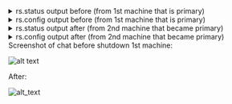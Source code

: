<details>
	<summary> rs.status output before (from 1st machine that is primary) </summary>
	rs0:PRIMARY> rs.status()
	{
		"set" : "rs0",
		"date" : ISODate("2019-11-01T18:18:31.788Z"),
		"myState" : 1,
		"term" : NumberLong(1),
		"syncingTo" : "",
		"syncSourceHost" : "",
		"syncSourceId" : -1,
		"heartbeatIntervalMillis" : NumberLong(2000),
		"majorityVoteCount" : 2,
		"writeMajorityCount" : 2,
		"optimes" : {
			"lastCommittedOpTime" : {
				"ts" : Timestamp(1572632303, 1),
				"t" : NumberLong(1)
			},
			"lastCommittedWallTime" : ISODate("2019-11-01T18:18:23.309Z"),
			"readConcernMajorityOpTime" : {
				"ts" : Timestamp(1572632303, 1),
				"t" : NumberLong(1)
			},
			"readConcernMajorityWallTime" : ISODate("2019-11-01T18:18:23.309Z"),
			"appliedOpTime" : {
				"ts" : Timestamp(1572632303, 1),
				"t" : NumberLong(1)
			},
			"durableOpTime" : {
				"ts" : Timestamp(1572632303, 1),
				"t" : NumberLong(1)
			},
			"lastAppliedWallTime" : ISODate("2019-11-01T18:18:23.309Z"),
			"lastDurableWallTime" : ISODate("2019-11-01T18:18:23.309Z")
		},
		"lastStableRecoveryTimestamp" : Timestamp(1572632303, 1),
		"lastStableCheckpointTimestamp" : Timestamp(1572632303, 1),
		"electionCandidateMetrics" : {
			"lastElectionReason" : "electionTimeout",
			"lastElectionDate" : ISODate("2019-11-01T17:58:22.768Z"),
			"termAtElection" : NumberLong(1),
			"lastCommittedOpTimeAtElection" : {
				"ts" : Timestamp(0, 0),
				"t" : NumberLong(-1)
			},
			"lastSeenOpTimeAtElection" : {
				"ts" : Timestamp(1572631092, 1),
				"t" : NumberLong(-1)
			},
			"numVotesNeeded" : 2,
			"priorityAtElection" : 1,
			"electionTimeoutMillis" : NumberLong(10000),
			"numCatchUpOps" : NumberLong(27017),
			"newTermStartDate" : ISODate("2019-11-01T17:58:23.276Z"),
			"wMajorityWriteAvailabilityDate" : ISODate("2019-11-01T17:58:24.134Z")
		},
		"members" : [
			{
				"_id" : 0,
				"name" : "machine1:27017",
				"ip" : "172.31.84.74",
				"health" : 1,
				"state" : 1,
				"stateStr" : "PRIMARY",
				"uptime" : 1582,
				"optime" : {
					"ts" : Timestamp(1572632303, 1),
					"t" : NumberLong(1)
				},
				"optimeDate" : ISODate("2019-11-01T18:18:23Z"),
				"syncingTo" : "",
				"syncSourceHost" : "",
				"syncSourceId" : -1,
				"infoMessage" : "",
				"electionTime" : Timestamp(1572631102, 1),
				"electionDate" : ISODate("2019-11-01T17:58:22Z"),
				"configVersion" : 1,
				"self" : true,
				"lastHeartbeatMessage" : ""
			},
			{
				"_id" : 1,
				"name" : "machine2:27017",
				"ip" : "172.31.81.3",
				"health" : 1,
				"state" : 2,
				"stateStr" : "SECONDARY",
				"uptime" : 1219,
				"optime" : {
					"ts" : Timestamp(1572632303, 1),
					"t" : NumberLong(1)
				},
				"optimeDurable" : {
					"ts" : Timestamp(1572632303, 1),
					"t" : NumberLong(1)
				},
				"optimeDate" : ISODate("2019-11-01T18:18:23Z"),
				"optimeDurableDate" : ISODate("2019-11-01T18:18:23Z"),
				"lastHeartbeat" : ISODate("2019-11-01T18:18:31.318Z"),
				"lastHeartbeatRecv" : ISODate("2019-11-01T18:18:30.335Z"),
				"pingMs" : NumberLong(0),
				"lastHeartbeatMessage" : "",
				"syncingTo" : "machine1:27017",
				"syncSourceHost" : "machine1:27017",
				"syncSourceId" : 0,
				"infoMessage" : "",
				"configVersion" : 1
			},
			{
				"_id" : 2,
				"name" : "machine3:27017",
				"ip" : "172.31.95.185",
				"health" : 1,
				"state" : 2,
				"stateStr" : "SECONDARY",
				"uptime" : 1219,
				"optime" : {
					"ts" : Timestamp(1572632303, 1),
					"t" : NumberLong(1)
				},
				"optimeDurable" : {
					"ts" : Timestamp(1572632303, 1),
					"t" : NumberLong(1)
				},
				"optimeDate" : ISODate("2019-11-01T18:18:23Z"),
				"optimeDurableDate" : ISODate("2019-11-01T18:18:23Z"),
				"lastHeartbeat" : ISODate("2019-11-01T18:18:31.318Z"),
				"lastHeartbeatRecv" : ISODate("2019-11-01T18:18:30.335Z"),
				"pingMs" : NumberLong(0),
				"lastHeartbeatMessage" : "",
				"syncingTo" : "machine1:27017",
				"syncSourceHost" : "machine1:27017",
				"syncSourceId" : 0,
				"infoMessage" : "",
				"configVersion" : 1
			}
		],
		"ok" : 1,
		"$clusterTime" : {
			"clusterTime" : Timestamp(1572632303, 1),
			"signature" : {
				"hash" : BinData(0,"AAAAAAAAAAAAAAAAAAAAAAAAAAA="),
				"keyId" : NumberLong(0)
			}
		},
		"operationTime" : Timestamp(1572632303, 1)
	}

</details>

<details>
	<summary> rs.config output before  (from 1st machine that is primary) </summary>
	rs0:PRIMARY> rs.config()
	{
		"_id" : "rs0",
		"version" : 1,
		"protocolVersion" : NumberLong(1),
		"writeConcernMajorityJournalDefault" : true,
		"members" : [
			{
				"_id" : 0,
				"host" : "machine1:27017",
				"arbiterOnly" : false,
				"buildIndexes" : true,
				"hidden" : false,
				"priority" : 1,
				"tags" : {
					
				},
				"slaveDelay" : NumberLong(0),
				"votes" : 1
			},
			{
				"_id" : 1,
				"host" : "machine2:27017",
				"arbiterOnly" : false,
				"buildIndexes" : true,
				"hidden" : false,
				"priority" : 1,
				"tags" : {
					
				},
				"slaveDelay" : NumberLong(0),
				"votes" : 1
			},
			{
				"_id" : 2,
				"host" : "machine3:27017",
				"arbiterOnly" : false,
				"buildIndexes" : true,
				"hidden" : false,
				"priority" : 1,
				"tags" : {
					
				},
				"slaveDelay" : NumberLong(0),
				"votes" : 1
			}
		],
		"settings" : {
			"chainingAllowed" : true,
			"heartbeatIntervalMillis" : 2000,
			"heartbeatTimeoutSecs" : 10,
			"electionTimeoutMillis" : 10000,
			"catchUpTimeoutMillis" : -1,
			"catchUpTakeoverDelayMillis" : 30000,
			"getLastErrorModes" : {
				
			},
			"getLastErrorDefaults" : {
				"w" : 1,
				"wtimeout" : 0
			},
			"replicaSetId" : ObjectId("5dbc7234ecd3fae5b24d45ae")
		}
	}
</details>

<details>
	<summary> rs.status output after (from 2nd machine that became primary) </summary>
	rs0:PRIMARY> rs.status()
	{
		"set" : "rs0",
		"date" : ISODate("2019-11-01T19:08:04.224Z"),
		"myState" : 1,
		"term" : NumberLong(2),
		"syncingTo" : "",
		"syncSourceHost" : "",
		"syncSourceId" : -1,
		"heartbeatIntervalMillis" : NumberLong(2000),
		"majorityVoteCount" : 2,
		"writeMajorityCount" : 2,
		"optimes" : {
			"lastCommittedOpTime" : {
				"ts" : Timestamp(1572635278, 4),
				"t" : NumberLong(2)
			},
			"lastCommittedWallTime" : ISODate("2019-11-01T19:07:58.652Z"),
			"readConcernMajorityOpTime" : {
				"ts" : Timestamp(1572635278, 4),
				"t" : NumberLong(2)
			},
			"readConcernMajorityWallTime" : ISODate("2019-11-01T19:07:58.652Z"),
			"appliedOpTime" : {
				"ts" : Timestamp(1572635278, 4),
				"t" : NumberLong(2)
			},
			"durableOpTime" : {
				"ts" : Timestamp(1572635278, 4),
				"t" : NumberLong(2)
			},
			"lastAppliedWallTime" : ISODate("2019-11-01T19:07:58.652Z"),
			"lastDurableWallTime" : ISODate("2019-11-01T19:07:58.652Z")
		},
		"lastStableRecoveryTimestamp" : Timestamp(1572635238, 1),
		"lastStableCheckpointTimestamp" : Timestamp(1572635238, 1),
		"electionCandidateMetrics" : {
			"lastElectionReason" : "stepUpRequestSkipDryRun",
			"lastElectionDate" : ISODate("2019-11-01T19:01:57.438Z"),
			"termAtElection" : NumberLong(2),
			"lastCommittedOpTimeAtElection" : {
				"ts" : Timestamp(1572634913, 1),
				"t" : NumberLong(1)
			},
			"lastSeenOpTimeAtElection" : {
				"ts" : Timestamp(1572634913, 1),
				"t" : NumberLong(1)
			},
			"numVotesNeeded" : 2,
			"priorityAtElection" : 1,
			"electionTimeoutMillis" : NumberLong(10000),
			"priorPrimaryMemberId" : 0,
			"numCatchUpOps" : NumberLong(-2059649328),
			"newTermStartDate" : ISODate("2019-11-01T19:01:58.382Z"),
			"wMajorityWriteAvailabilityDate" : ISODate("2019-11-01T19:01:59.871Z")
		},
		"members" : [
			{
				"_id" : 0,
				"name" : "machine1:27017",
				"ip" : "172.31.84.74",
				"health" : 0,
				"state" : 8,
				"stateStr" : "(not reachable/healthy)",
				"uptime" : 0,
				"optime" : {
					"ts" : Timestamp(0, 0),
					"t" : NumberLong(-1)
				},
				"optimeDurable" : {
					"ts" : Timestamp(0, 0),
					"t" : NumberLong(-1)
				},
				"optimeDate" : ISODate("1970-01-01T00:00:00Z"),
				"optimeDurableDate" : ISODate("1970-01-01T00:00:00Z"),
				"lastHeartbeat" : ISODate("2019-11-01T19:08:00.832Z"),
				"lastHeartbeatRecv" : ISODate("2019-11-01T19:01:56.496Z"),
				"pingMs" : NumberLong(0),
				"lastHeartbeatMessage" : "Error connecting to machine1:27017 (172.31.84.74:27017) :: caused by :: No route to host",
				"syncingTo" : "",
				"syncSourceHost" : "",
				"syncSourceId" : -1,
				"infoMessage" : "",
				"configVersion" : -1
			},
			{
				"_id" : 1,
				"name" : "machine2:27017",
				"ip" : "172.31.81.3",
				"health" : 1,
				"state" : 1,
				"stateStr" : "PRIMARY",
				"uptime" : 4507,
				"optime" : {
					"ts" : Timestamp(1572635278, 4),
					"t" : NumberLong(2)
				},
				"optimeDate" : ISODate("2019-11-01T19:07:58Z"),
				"syncingTo" : "",
				"syncSourceHost" : "",
				"syncSourceId" : -1,
				"infoMessage" : "",
				"electionTime" : Timestamp(1572634917, 1),
				"electionDate" : ISODate("2019-11-01T19:01:57Z"),
				"configVersion" : 1,
				"self" : true,
				"lastHeartbeatMessage" : ""
			},
			{
				"_id" : 2,
				"name" : "machine3:27017",
				"ip" : "172.31.95.185",
				"health" : 1,
				"state" : 2,
				"stateStr" : "SECONDARY",
				"uptime" : 4191,
				"optime" : {
					"ts" : Timestamp(1572635278, 4),
					"t" : NumberLong(2)
				},
				"optimeDurable" : {
					"ts" : Timestamp(1572635278, 4),
					"t" : NumberLong(2)
				},
				"optimeDate" : ISODate("2019-11-01T19:07:58Z"),
				"optimeDurableDate" : ISODate("2019-11-01T19:07:58Z"),
				"lastHeartbeat" : ISODate("2019-11-01T19:08:03.568Z"),
				"lastHeartbeatRecv" : ISODate("2019-11-01T19:08:04.006Z"),
				"pingMs" : NumberLong(0),
				"lastHeartbeatMessage" : "",
				"syncingTo" : "machine2:27017",
				"syncSourceHost" : "machine2:27017",
				"syncSourceId" : 1,
				"infoMessage" : "",
				"configVersion" : 1
			}
		],
		"ok" : 1,
		"$clusterTime" : {
			"clusterTime" : Timestamp(1572635278, 4),
			"signature" : {
				"hash" : BinData(0,"AAAAAAAAAAAAAAAAAAAAAAAAAAA="),
				"keyId" : NumberLong(0)
			}
		},
		"operationTime" : Timestamp(1572635278, 4)
	}
	
</details>

<details>
	<summary> rs.config output after (from 2nd machine that became primary) </summary>
	rs0:PRIMARY> rs.config()
	{
		"_id" : "rs0",
		"version" : 1,
		"protocolVersion" : NumberLong(1),
		"writeConcernMajorityJournalDefault" : true,
		"members" : [
			{
				"_id" : 0,
				"host" : "machine1:27017",
				"arbiterOnly" : false,
				"buildIndexes" : true,
				"hidden" : false,
				"priority" : 1,
				"tags" : {
					
				},
				"slaveDelay" : NumberLong(0),
				"votes" : 1
			},
			{
				"_id" : 1,
				"host" : "machine2:27017",
				"arbiterOnly" : false,
				"buildIndexes" : true,
				"hidden" : false,
				"priority" : 1,
				"tags" : {
					
				},
				"slaveDelay" : NumberLong(0),
				"votes" : 1
			},
			{
				"_id" : 2,
				"host" : "machine3:27017",
				"arbiterOnly" : false,
				"buildIndexes" : true,
				"hidden" : false,
				"priority" : 1,
				"tags" : {
					
				},
				"slaveDelay" : NumberLong(0),
				"votes" : 1
			}
		],
		"settings" : {
			"chainingAllowed" : true,
			"heartbeatIntervalMillis" : 2000,
			"heartbeatTimeoutSecs" : 10,
			"electionTimeoutMillis" : 10000,
			"catchUpTimeoutMillis" : -1,
			"catchUpTakeoverDelayMillis" : 30000,
			"getLastErrorModes" : {
				
			},
			"getLastErrorDefaults" : {
				"w" : 1,
				"wtimeout" : 0
			},
			"replicaSetId" : ObjectId("5dbc7234ecd3fae5b24d45ae")
		}
	}
</details>
Screenshot of chat before shutdown 1st machine:

![alt text](https://i.imgur.com/2jQI21g.png)

After:

![alt_text](https://i.imgur.com/Uu337gr.png)

